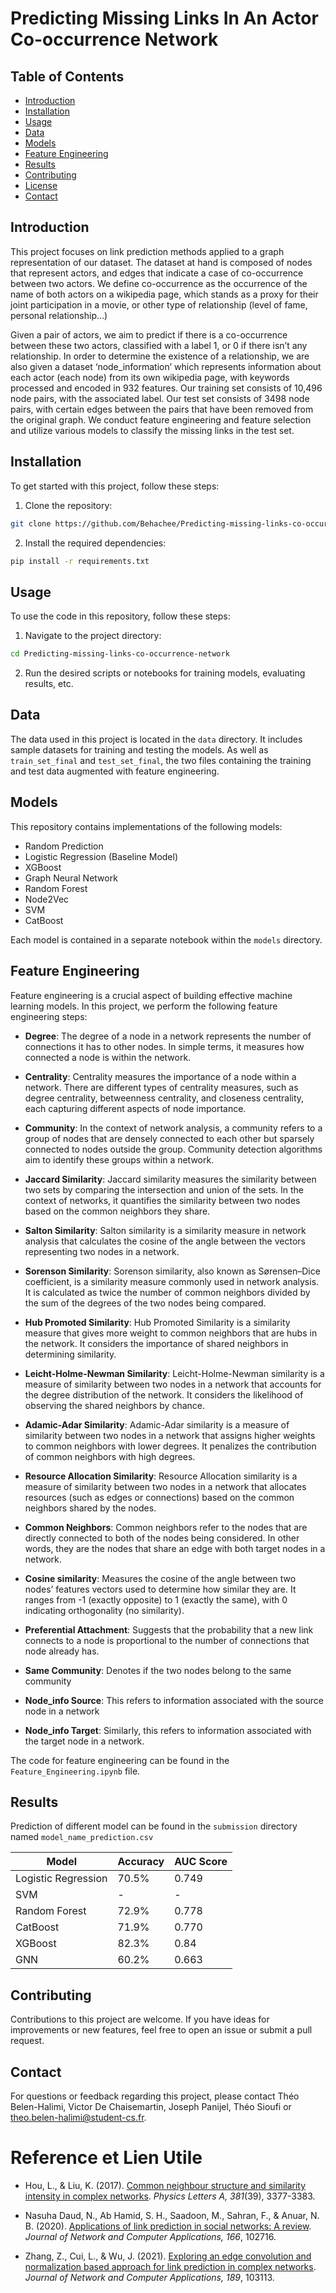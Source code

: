 # Predicting Missing Links In An Actor Co-occurrence Network

## Table of Contents

- [Introduction](#introduction)
- [Installation](#installation)
- [Usage](#usage)
- [Data](#data)
- [Models](#models)
- [Feature Engineering](#feature-engineering)
- [Results](#results)
- [Contributing](#contributing)
- [License](#license)
- [Contact](#contact)

## Introduction

This project focuses on link prediction methods applied to a graph representation of our dataset. The dataset at hand is composed of nodes that represent actors, and edges that indicate a case of co-occurrence between two actors. We define co-occurrence as the occurrence of the name of both actors on a wikipedia page, which stands as a proxy for their joint participation in a movie, or other type of relationship (level of fame, personal relationship…)

Given a pair of actors, we aim to predict if there is a co-occurrence between these two actors, classified with a label 1, or 0 if there isn’t any relationship. In order to determine the existence of a relationship, we are also given a dataset ‘node_information’ which represents information about each actor (each node) from its own wikipedia page, with keywords processed and encoded in 932 features. Our training set consists of 10,496 node pairs, with the associated label. Our test set consists of 3498 node pairs, with certain edges between the pairs that have been removed from the original graph. We conduct feature engineering and feature selection and utilize various models to classify the missing links in the test set. 


## Installation

To get started with this project, follow these steps:

1. Clone the repository:
```bash
git clone https://github.com/Behachee/Predicting-missing-links-co-occurrence-network.git
```

2. Install the required dependencies:
```bash
pip install -r requirements.txt
```


## Usage

To use the code in this repository, follow these steps:

1. Navigate to the project directory:
```bash
cd Predicting-missing-links-co-occurrence-network
```

2. Run the desired scripts or notebooks for training models, evaluating results, etc.

## Data

The data used in this project is located in the `data` directory. It includes sample datasets for training and testing the models.
As well as `train_set_final` and `test_set_final`, the two files containing the training and test data augmented with feature engineering.

## Models

This repository contains implementations of the following models:


- Random Prediction
- Logistic Regression (Baseline Model)
- XGBoost
- Graph Neural Network
- Random Forest
- Node2Vec
- SVM
- CatBoost

Each model is contained in a separate notebook within the `models` directory.

## Feature Engineering

Feature engineering is a crucial aspect of building effective machine learning models. In this project, we perform the following feature engineering steps:

- **Degree**: The degree of a node in a network represents the number of connections it has to other nodes. In simple terms, it measures how connected a node is within the network.

- **Centrality**: Centrality measures the importance of a node within a network. There are different types of centrality measures, such as degree centrality, betweenness centrality, and closeness centrality, each capturing different aspects of node importance.

- **Community**: In the context of network analysis, a community refers to a group of nodes that are densely connected to each other but sparsely connected to nodes outside the group. Community detection algorithms aim to identify these groups within a network.

- **Jaccard Similarity**: Jaccard similarity measures the similarity between two sets by comparing the intersection and union of the sets. In the context of networks, it quantifies the similarity between two nodes based on the common neighbors they share.

- **Salton Similarity**: Salton similarity is a similarity measure in network analysis that calculates the cosine of the angle between the vectors representing two nodes in a network.

- **Sorenson Similarity**: Sorenson similarity, also known as Sørensen–Dice coefficient, is a similarity measure commonly used in network analysis. It is calculated as twice the number of common neighbors divided by the sum of the degrees of the two nodes being compared.

- **Hub Promoted Similarity**: Hub Promoted Similarity is a similarity measure that gives more weight to common neighbors that are hubs in the network. It considers the importance of shared neighbors in determining similarity.

- **Leicht-Holme-Newman Similarity**: Leicht-Holme-Newman similarity is a measure of similarity between two nodes in a network that accounts for the degree distribution of the network. It considers the likelihood of observing the shared neighbors by chance.

- **Adamic-Adar Similarity**: Adamic-Adar similarity is a measure of similarity between two nodes in a network that assigns higher weights to common neighbors with lower degrees. It penalizes the contribution of common neighbors with high degrees.

- **Resource Allocation Similarity**: Resource Allocation similarity is a measure of similarity between two nodes in a network that allocates resources (such as edges or connections) based on the common neighbors shared by the nodes.

- **Common Neighbors**: Common neighbors refer to the nodes that are directly connected to both of the nodes being considered. In other words, they are the nodes that share an edge with both target nodes in a network.

- **Cosine similarity**: Measures the cosine of the angle between two nodes’ features vectors used to determine how similar they are. It ranges from -1 (exactly opposite) to 1 (exactly the same), with 0 indicating orthogonality (no similarity).

- **Preferential Attachment**: Suggests that the probability that a new link connects to a node is proportional to the number of connections that node already has.

- **Same Community**: Denotes if the two nodes belong to the same community

- **Node_info Source**: This refers to information associated with the source node in a network

- **Node_info Target**: Similarly, this refers to information associated with the target node in a network.


The code for feature engineering can be found in the `Feature_Engineering.ipynb` file.

## Results

Prediction of different model can be found in the `submission` directory named `model_name_prediction.csv`

| Model             | Accuracy | AUC Score |
|-------------------|----------|-----------|
| Logistic Regression | 70.5%   |   0.749   |
| SVM               |    -     |     -     |
| Random Forest     |  72.9%   |   0.778   |
| CatBoost          |  71.9%   |   0.770   |
| XGBoost           |  82.3%   |   0.84   |
| GNN               |  60.2%   |   0.663   |

## Contributing

Contributions to this project are welcome. If you have ideas for improvements or new features, feel free to open an issue or submit a pull request.


## Contact

For questions or feedback regarding this project, please contact Théo Belen-Halimi, Victor De Chaisemartin, Joseph Panijel, Théo Sioufi or theo.belen-halimi@student-cs.fr.

# Reference et Lien Utile
- Hou, L., & Liu, K. (2017). [Common neighbour structure and similarity intensity in complex networks](https://doi.org/10.1016/j.physleta.2017.08.050). *Physics Letters A, 381*(39), 3377-3383.

- Nasuha Daud, N., Ab Hamid, S. H., Saadoon, M., Sahran, F., & Anuar, N. B. (2020). [Applications of link prediction in social networks: A review](https://doi.org/10.1016/j.jnca.2020.102716). *Journal of Network and Computer Applications, 166*, 102716.

- Zhang, Z., Cui, L., & Wu, J. (2021). [Exploring an edge convolution and normalization based approach for link prediction in complex networks](https://doi.org/10.1016/j.jnca.2021.103113). *Journal of Network and Computer Applications, 189*, 103113.

